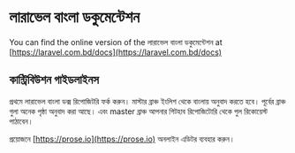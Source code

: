 # লারাভেল বাংলা ডকুমেন্টেশন 

You can find the online version of the  লারাভেল বাংলা ডকুমেন্টেশন at [https://laravel.com.bd/docs](https://laravel.com.bd/docs)

## কান্ট্রিবিউশন গাইডলাইনস

প্রথমে লারাভেল বাংলা ডক্স রিপোজিটরি ফর্ক করুন। মাস্টার ব্রাঞ্চ ইংলিশ থেকে বাংলায় অনুবাদ করতে হবে। পূর্বের ব্রাঞ্চ গুলা অনেক পৃষ্ঠা অনুবাদ করা আছে। 
এবং master ব্রাঞ্চ আপনার গিটহাব রিপোজিটোরি থেকে পুল রিকোয়েস্ট পাঠাবেন। 

প্রয়োজনে [https://prose.io](https://prose.io) অনলাইন এডিটর ব্যবহার করুন। 
